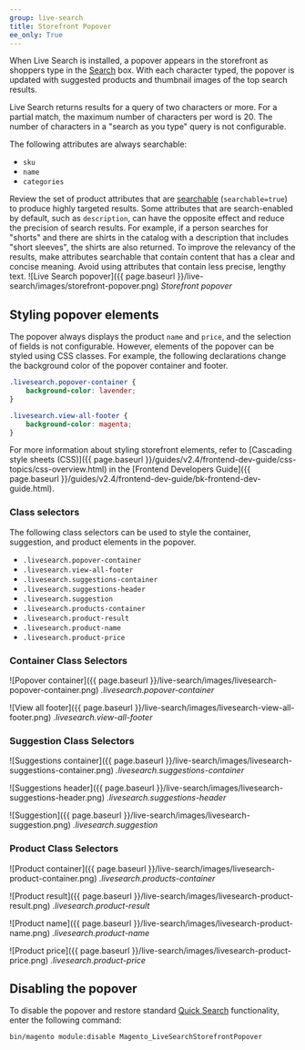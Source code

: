 ```yaml
---
group: live-search
title: Storefront Popover
ee_only: True
---
```

When Live Search is installed, a popover appears in the storefront as shoppers type in the [Search](https://docs.magento.com/user-guide/catalog/search-quick.html) box. With each character typed, the popover is updated with suggested products and thumbnail images of the top search results.

Live Search returns results for a query of two characters or more. For a partial match, the maximum number of characters per word is 20. The number of characters in a "search as you type" query is not configurable.

The following attributes are always searchable:

-  `sku`
-  `name`
-  `categories`

Review the set of product attributes that are [searchable](https://docs.magento.com/user-guide/stores/attributes-product.html#storefront-properties) (`searchable=true`) to produce highly targeted results. Some attributes that are search-enabled by default, such as `description`, can have the opposite effect and reduce the precision of search results. For example, if a person searches for "shorts" and there are shirts in the catalog with a description that includes "short sleeves", the shirts are also returned. To improve the relevancy of the results, make attributes searchable that contain content that has a clear and concise meaning. Avoid using attributes that contain less precise, lengthy text.
![Live Search popover]({{ page.baseurl }}/live-search/images/storefront-popover.png)
_Storefront popover_

## Styling popover elements

The popover always displays the product `name` and `price`, and the selection of fields is not configurable. However, elements of the popover can be styled using CSS classes. For example, the following declarations change the background color of the popover container and footer.

```css
.livesearch.popover-container {
    background-color: lavender;
}

.livesearch.view-all-footer {
    background-color: magenta;
}
```

For more information about styling storefront elements, refer to [Cascading style sheets (CSS)]({{ page.baseurl }}/guides/v2.4/frontend-dev-guide/css-topics/css-overview.html) in the [Frontend Developers Guide]({{ page.baseurl }}/guides/v2.4/frontend-dev-guide/bk-frontend-dev-guide.html).

### Class selectors

The following class selectors can be used to style the container, suggestion, and product elements in the popover.

-  `.livesearch.popover-container`
-  `.livesearch.view-all-footer`
-  `.livesearch.suggestions-container`
-  `.livesearch.suggestions-header`
-  `.livesearch.suggestion`
-  `.livesearch.products-container`
-  `.livesearch.product-result`
-  `.livesearch.product-name`
-  `.livesearch.product-price`

### Container Class Selectors

![Popover container]({{ page.baseurl }}/live-search/images/livesearch-popover-container.png)
_.livesearch.popover-container_

![View all footer]({{ page.baseurl }}/live-search/images/livesearch-view-all-footer.png)
_.livesearch.view-all-footer_

### Suggestion Class Selectors

![Suggestions container]({{ page.baseurl }}/live-search/images/livesearch-suggestions-container.png)
_.livesearch.suggestions-container_

![Suggestions header]({{ page.baseurl }}/live-search/images/livesearch-suggestions-header.png)
_.livesearch.suggestions-header_

![Suggestion]({{ page.baseurl }}/live-search/images/livesearch-suggestion.png)
_.livesearch.suggestion_

### Product Class Selectors

![Product container]({{ page.baseurl }}/live-search/images/livesearch-product-container.png)
_.livesearch.products-container_

![Product result]({{ page.baseurl }}/live-search/images/livesearch-product-result.png)
_.livesearch.product-result_

![Product name]({{ page.baseurl }}/live-search/images/livesearch-product-name.png)
_.livesearch.product-name_

![Product price]({{ page.baseurl }}/live-search/images/livesearch-product-price.png)
_.livesearch.product-price_

## Disabling the popover

To disable the popover and restore standard [Quick Search](https://docs.magento.com/user-guide/catalog/search-quick.html) functionality, enter the following command:

```bash
bin/magento module:disable Magento_LiveSearchStorefrontPopover
```
